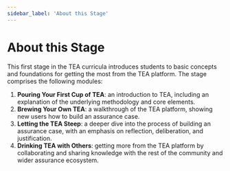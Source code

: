 ```yaml
---
sidebar_label: 'About this Stage'
---
```


# About this Stage

This first stage in the TEA curricula introduces students to basic concepts and foundations for getting the most from the TEA platform. The stage comprises the following modules:

1. **Pouring Your First Cup of TEA**: an introduction to TEA, including an explanation of the underlying methodology and core elements.
2. **Brewing Your Own TEA**: a walkthrough of the TEA platform, showing new users how to build an assurance case.
3. **Letting the TEA Steep**: a deeper dive into the process of building an assurance case, with an emphasis on reflection, deliberation, and justification.
4. **Drinking TEA with Others**: getting more from the TEA platform by collaborating and sharing knowledge with the rest of the community and wider assurance ecosystem.